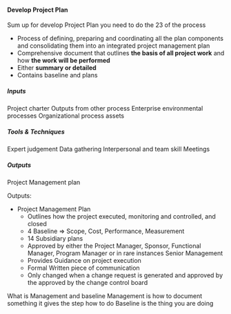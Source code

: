 #### Develop Project Plan 

Sum up for develop Project Plan you need to do the 23 of the process 

- Process of defining, preparing and coordinating all the plan components and consolidating them into an integrated 
project management plan
- Comprehensive document that outlines **the basis of all project work** and how **the work will be performed** 
- Either **summary or detailed**
- Contains baseline and plans

##### Inputs

Project charter 
Outputs from other process 
Enterprise environmental processes 
Organizational process assets

##### Tools & Techniques

Expert judgement 
Data gathering
Interpersonal and team skill
Meetings

##### Outputs 

Project Management plan 

Outputs:

- Project Management Plan 
  - Outlines how the project executed,
  monitoring and controlled, and closed 
  - 4 Baseline => Scope, Cost, Performance, Measurement 
  - 14 Subsidiary plans
  - Approved by either the Project Manager, Sponsor, Functional Manager, Program Manager or in rare instances 
  Senior Management 
  - Provides Guidance on project execution 
  - Formal Written piece of communication 
  - Only changed when a change request is generated and approved by the approved by the change control board
  
What is Management and baseline 
Management is how to document something it gives the step how to do 
Baseline is the thing you are doing 

